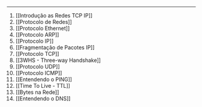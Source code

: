  ---

1. [[Introdução as Redes TCP IP]]
2. [[Protocolo de Redes]]
3. [[Protocolo Ethernet]]
4. [[Protocolo ARP]]
5. [[Protocolo IP]]
6. [[Fragmentação de Pacotes IP]]
7. [[Protocolo TCP]]
8. [[3WHS - Three-way Handshake]]
9. [[Protocolo UDP]]
10. [[Protocolo ICMP]]
11. [[Entendendo o PING]]
12. [[Time To Live - TTL]]
13. [[Bytes na Rede]]
10. [[Entendendo o DNS]]





